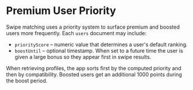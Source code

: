 # Premium User Priority

Swipe matching uses a priority system to surface premium and boosted users more frequently.
Each `users` document may include:

- `priorityScore` – numeric value that determines a user's default ranking.
- `boostUntil` – optional timestamp. When set to a future time the user is given a large bonus so they appear first in swipe results.

When retrieving profiles, the app sorts first by the computed priority and then by compatibility. Boosted users get an additional 1000 points during the boost period.
